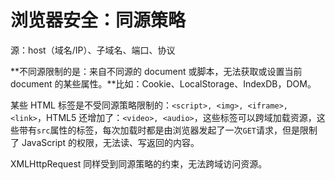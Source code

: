 # 浏览器安全：同源策略

源：host（域名/IP）、子域名、端口、协议

**不同源限制的是：来自不同源的 document 或脚本，无法获取或设置当前 document 的某些属性。**比如：Cookie、LocalStorage、IndexDB，DOM。

某些 HTML 标签是不受同源策略限制的：`<script>, <img>, <iframe>, <link>`，HTML5 还增加了：`<video>, <audio>`，这些标签可以跨域加载资源，这些带有`src`属性的标签，每次加载时都是由浏览器发起了一次`GET`请求，但是限制了 JavaScript 的权限，无法读、写返回的内容。

XMLHttpRequest 同样受到同源策略的约束，无法跨域访问资源。
